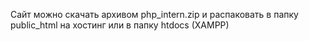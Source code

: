 Сайт можно скачать архивом php_intern.zip и распаковать в папку public_html на хостинг или в папку htdocs (XAMPP)

